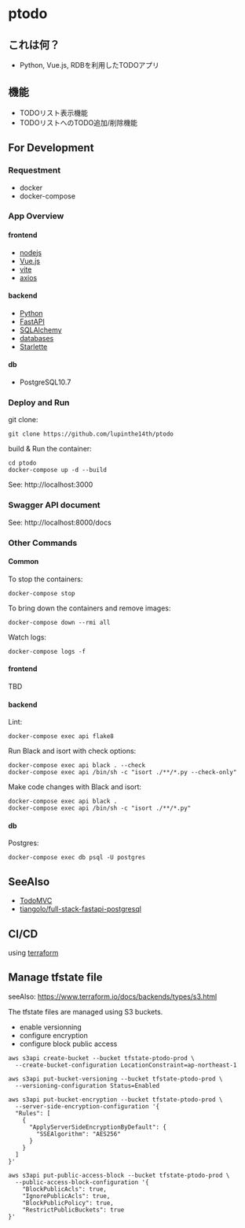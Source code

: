 # ptodo

## これは何？
- Python, Vue.js, RDBを利用したTODOアプリ

## 機能
- TODOリスト表示機能
- TODOリストへのTODO追加/削除機能

## For Development

### Requestment

- docker
- docker-compose

### App Overview

#### frontend
- [nodejs](https://nodejs.org/)
- [Vue.js](https://v3.vuejs.org)
- [vite](https://github.com/vitejs/vite)
- [axios](https://github.com/axios/axios)

#### backend
- [Python](https://www.python.org)
- [FastAPI](https://fastapi.tiangolo.com/)
- [SQLAlchemy](https://docs.sqlalchemy.org/)
- [databases](https://www.encode.io/databases/)
- [Starlette](https://www.starlette.io)

#### db
- PostgreSQL10.7

### Deploy and Run

git clone:

```
git clone https://github.com/lupinthe14th/ptodo
```

build & Run the container:

```
cd ptodo
docker-compose up -d --build
```

See: http://localhost:3000


### Swagger API document

See: http://localhost:8000/docs

### Other Commands

#### Common

To stop the containers:

```
docker-compose stop
```

To bring down the containers and remove images:

```
docker-compose down --rmi all
```

Watch logs:

```
docker-compose logs -f
```

#### frontend

TBD

#### backend


Lint:

```
docker-compose exec api flake8 
```

Run Black and isort with check options:

```
docker-compose exec api black . --check
docker-compose exec api /bin/sh -c "isort ./**/*.py --check-only"
```

Make code changes with Black and isort:

```
docker-compose exec api black .
docker-compose exec api /bin/sh -c "isort ./**/*.py"
```


#### db

Postgres:

```
docker-compose exec db psql -U postgres
```


## SeeAlso
- [TodoMVC](http://todomvc.com/examples/vue/)
- [tiangolo/full-stack-fastapi-postgresql](https://github.com/tiangolo/full-stack-fastapi-postgresql) 


## CI/CD

using [terraform](https://www.terraform.io/)

## Manage tfstate file

seeAlso: https://www.terraform.io/docs/backends/types/s3.html

The tfstate files are managed using S3 buckets.

- enable versionning
- configure encryption
- configure block public access

```
aws s3api create-bucket --bucket tfstate-ptodo-prod \
  --create-bucket-configuration LocationConstraint=ap-northeast-1
```

```
aws s3api put-bucket-versioning --bucket tfstate-ptodo-prod \
  --versioning-configuration Status=Enabled
```

```
aws s3api put-bucket-encryption --bucket tfstate-ptodo-prod \
  --server-side-encryption-configuration '{
  "Rules": [
    {
      "ApplyServerSideEncryptionByDefault": {
        "SSEAlgorithm": "AES256"
      }
    }
  ]
}'
```

```
aws s3api put-public-access-block --bucket tfstate-ptodo-prod \
  --public-access-block-configuration '{
    "BlockPublicAcls": true,
    "IgnorePublicAcls": true,
    "BlockPublicPolicy": true,
    "RestrictPublicBuckets": true
}'
```

